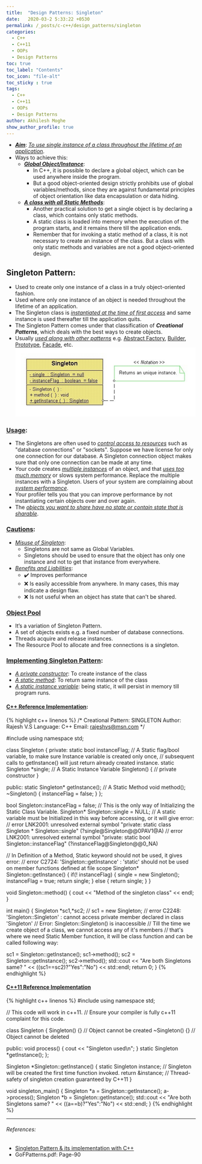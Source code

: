 ```yaml
---
title:  "Design Patterns: Singleton"
date:   2020-03-2 5:33:22 +0530
permalink: /_posts/c-c++/design_patterns/singleton
categories:
  - C++
  - C++11
  - OOPs
  - Design Patterns
toc: true
toc_label: "Contents"
toc_icon: "file-alt"
toc_sticky : true
tags:
  - C++
  - C++11
  - OOPs
  - Design Patterns
author: Akhilesh Moghe
show_author_profile: true
---
```


- __*<u>Aim</u>*__: *<u>To use single instance of a class throughout the lifetime of an application</u>*.
- Ways to achieve this:
  - __*<u>Global Object/Instance</u>*__:
    - In C++, it is possible to declare a global object, which can be used anywhere inside the program.
    - But a good object-oriented design strictly prohibits use of global variables/methods, since they are against fundamental principles of object orientation like data encapsulation or data hiding.
  - __*<u>A class with all Static Methods</u>*__:
    - Another practical solution to get a single object is by declaring a class, which contains only static methods.
    - A static class is loaded into memory when the execution of the program starts, and it remains there till the application ends.
    - Remember that for invoking a static method of a class, it is not necessary to create an instance of the class. But a class with only static methods and variables are not a good object-oriented design.
  
## Singleton Pattern:
- Used to create only one instance of a class in a truly object-oriented fashion.
- Used where only one instance of an object is needed throughout the lifetime of an application.
- The Singleton class is *<u>instantiated at the time of first access</u>* and same instance is used thereafter till the application quits.
- The Singleton Pattern comes under that classification of __*Creational Patterns*__, which deals with the best ways to create objects.
- Usually *<u>used along with other patterns</u>* e.g. [Abstract Factory](), [Builder](), [Prototype](), [Facade](), etc.
![Singleton_design](/assets/images/design_patterns/singleton/Singleton_design.jpg)

### <u>Usage</u>:
- The Singletons are often used to *<u>control access to resources</u>* such as "database connections" or "sockets". Suppose we have license for only one connection for our database. A Singleton connection object makes sure that only one connection can be made at any time.
- Your code creates *<u>multiple instances</u>* of an object, and that *<u>uses too much memory</u>* or slows system performance. Replace the multiple instances with a Singleton. Users of your system are complaining about *<u>system performance</u>*.
- Your profiler tells you that you can improve performance by not instantiating certain objects over and over again.
- The *<u>objects you want to share have no state or contain state that is sharable</u>*.

### <u>Cautions</u>:
- *<u>Misuse of Singleton</u>*:
  - Singletons are not same as Global Variables.
  - Singletons should be used to ensure that the object has only one instance and not to get that instance from everywhere.
- *<u>Benefits and Liabilities</u>*:
  - :heavy_check_mark: Improves performance
  - :x: Is easily accessible from anywhere. In many cases, this may indicate a design flaw.
  - :x: Is not useful when an object has state that can't be shared.

### <u>Object Pool</u>
- It’s a variation of Singleton Pattern.
- A set of objects exists e.g. a fixed number of database connections.
- Threads acquire and release instances.
- The Resource Pool to allocate and free connections is a singleton.

### <u>Implementing Singleton Pattern</u>:
- *<u>A private constructor</u>*: To create instance of the class
- *<u>A static method</u>*: To return same instance of the class
- *<u>A static instance variable</u>*: being static, it will persist in memory till program runs.

#### <u>C++ Reference Implementation</u>:
{% highlight c++ linenos %}
/*
  Creational Pattern: SINGLETON
  Author: Rajesh V.S
  Language: C++
  Email: rajeshvs@msn.com
*/

#include <iostream>
using namespace std;

class Singleton
{
private:
  static bool instanceFlag;   // A Static flag/bool variable, to make sure Instance variable is created only once,
                              // subsequent calls to getInstance() will just return already created instance.
  static Singleton *single;   // A Static Instance Variable
  Singleton() {
      // private constructor
  }
	
public:
  static Singleton* getInstance();    // A Static Method
  void method();
  ~Singleton()
  {
      instanceFlag = false;
  }
};

bool Singleton::instanceFlag = false;   // This is the only way of Initializing the Static Class Variable.
Singleton* Singleton::single = NULL;    // A static variable must be Initialized in this way before accessing, or it will give error:
                                        // error LNK2001: unresolved external symbol "private: static class Singleton * Singleton::single" (?single@Singleton@@0PAV1@A)
                                        // error LNK2001: unresolved external symbol "private: static bool Singleton::instanceFlag" (?instanceFlag@Singleton@@0_NA)


// In Definition of a Method, Static keyword should not be used, it gives error:
// error C2724: 'Singleton::getInstance' : 'static' should not be used on member functions defined at file scope
Singleton* Singleton::getInstance()
{
  if(! instanceFlag)
  {
    single = new Singleton();
    instanceFlag = true;
    return single;
  }
  else
  {
    return single;
  }
}

void Singleton::method()
{
  cout << "Method of the singleton class" << endl;
}

int main()
{
  Singleton *sc1,*sc2;
//  sc1 = new Singleton;    // error C2248: 'Singleton::Singleton' : cannot access private member declared in class 'Singleton'
                            // Error: Singleton::Singleton() is inaccessible
                            // Till the time we create object of a class, we cannot access any of it's members
                            // that's where we need Static Member function, it will be class function and can be called following way:

  sc1 = Singleton::getInstance();
  sc1->method();
  sc2 = Singleton::getInstance();
  sc2->method();
  std::cout << "Are both Singletons same? " << ((sc1==sc2)?"Yes":"No") << std::endl;
  return 0;
}
{% endhighlight %}

#### <u>C++11 Reference Implementation</u>
{% highlight c++ linenos %}
#include <iostream>
using namespace std;

// This code will work in c++11.
// Ensure your compiler is fully c++11 complaint for this code.

class Singleton {
  Singleton() {}    // Object cannot be created
  ~Singleton() {}   // Object cannot be deleted

public:
  void process() { cout << "Singleton used\n"; }
  static Singleton *getInstance();
};

Singleton *Singleton::getInstance() {
  static Singleton instance;    // Singleton will be created the first time function invoked.
  return &instance;             // Thread-safety of singleton creation guaranteed by C++11
}

void singleton_main() {
  Singleton *a = Singleton::getInstance();
  a->process();
  Singleton *b = Singleton::getInstance();
  std::cout << "Are both Singletons same? " << ((a==b)?"Yes":"No") << std::endl;
}
{% endhighlight %}

  ---

###### References:
- [Singleton Pattern & its implementation with C++](https://www.codeproject.com/Articles/1921/Singleton-Pattern-its-implementation-with-C)
- GoFPatterns.pdf: Page-90


